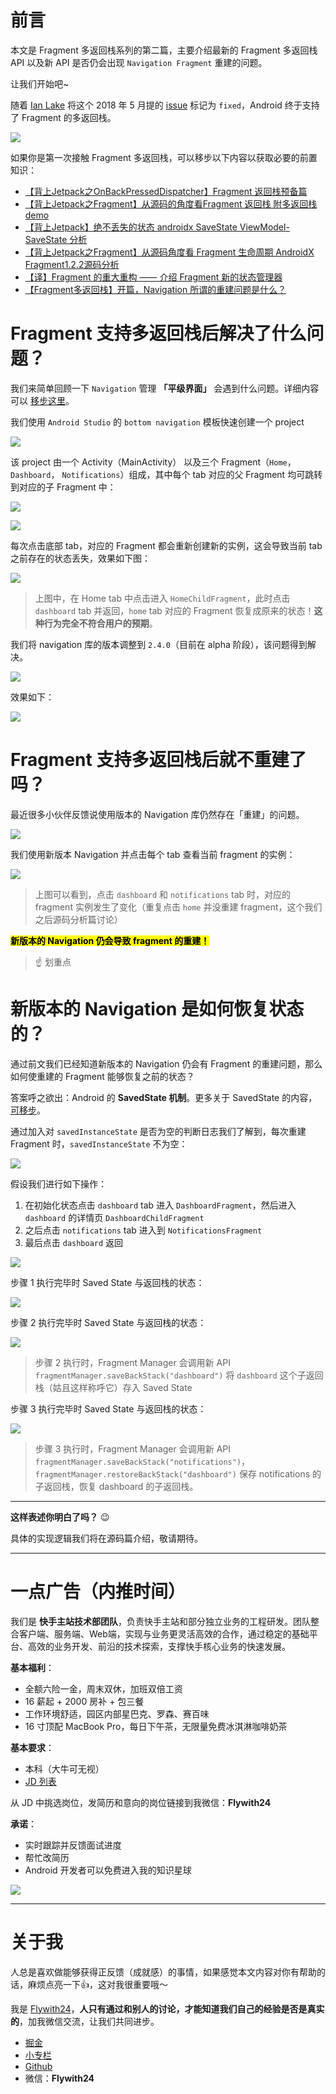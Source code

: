 # 前言

本文是 Fragment 多返回栈系列的第二篇，主要介绍最新的 Fragment 多返回栈 API 以及新 API 是否仍会出现 `Navigation Fragment` 重建的问题。



让我们开始吧~



随着 [Ian Lake](https://medium.com/@ianhlake) 将这个 2018 年 5 月提的 [issue](https://issuetracker.google.com/issues/80029773) 标记为 `fixed`，Android 终于支持了 Fragment 的多返回栈。

![](https://p3-juejin.byteimg.com/tos-cn-i-k3u1fbpfcp/38d03e2dba094fb7aff50f8b2aae9d00~tplv-k3u1fbpfcp-zoom-1.image)



如果你是第一次接触 Fragment 多返回栈，可以移步以下内容以获取必要的前置知识：

- [【背上Jetpack之OnBackPressedDispatcher】Fragment 返回栈预备篇](https://juejin.cn/post/6844904134529777678)
- [【背上Jetpack之Fragment】从源码的角度看Fragment 返回栈 附多返回栈demo](https://juejin.cn/post/6844904090921779214)
- [【背上Jetpack】绝不丢失的状态 androidx SaveState ViewModel-SaveState 分析](https://juejin.cn/post/6844904097351467015)
- [【背上Jetpack之Fragment】从源码角度看 Fragment 生命周期 AndroidX Fragment1.2.2源码分析](https://juejin.cn/post/6844904086437904398)
- [【译】Fragment 的重大重构 —— 介绍 Fragment 新的状态管理器](https://juejin.cn/post/6863334752162676749)
- [【Fragment多返回栈】开篇，Navigation 所谓的重建问题是什么？](https://juejin.cn/post/6923076959375212552)

# Fragment 支持多返回栈后解决了什么问题？

我们来简单回顾一下 `Navigation` 管理 **「平级界面」** 会遇到什么问题。详细内容可以 [移步这里](https://juejin.cn/post/6923076959375212552)。

我们使用 `Android Studio` 的 `bottom navigation` 模板快速创建一个 project

![](https://p3-juejin.byteimg.com/tos-cn-i-k3u1fbpfcp/03066c1279c948fdbfa18999441d700c~tplv-k3u1fbpfcp-zoom-1.image)

该 project 由一个 Activity（MainActivity） 以及三个 Fragment（`Home`，`Dashboard`，
`Notifications`）组成，其中每个 tab 对应的父 Fragment 均可跳转到对应的子 Fragment 中： 

![](https://p3-juejin.byteimg.com/tos-cn-i-k3u1fbpfcp/af28352423ea4e81bbd62e184f6fc698~tplv-k3u1fbpfcp-zoom-1.image)



![](https://p3-juejin.byteimg.com/tos-cn-i-k3u1fbpfcp/0513936dceac4c2ba514336c89504c0e~tplv-k3u1fbpfcp-zoom-1.image)

每次点击底部 tab，对应的 Fragment 都会重新创建新的实例，这会导致当前 tab 之前存在的状态丢失，效果如下图：

![](https://p3-juejin.byteimg.com/tos-cn-i-k3u1fbpfcp/a63b5f0b89c941c1aee8c75c54a089d6~tplv-k3u1fbpfcp-zoom-1.image)



> 上图中，在 Home tab 中点击进入 `HomeChildFragment`，此时点击 `dashboard` tab 并返回，`home` tab 对应的 Fragment 恢复成原来的状态！**这种行为完全不符合用户的预期**。

我们将 navigation 库的版本调整到 `2.4.0`（目前在 alpha 阶段），该问题得到解决。

![](https://p3-juejin.byteimg.com/tos-cn-i-k3u1fbpfcp/1ac7f8a69a7d48f0bb6aff5698bfe83f~tplv-k3u1fbpfcp-zoom-1.image)

效果如下：

![](https://p3-juejin.byteimg.com/tos-cn-i-k3u1fbpfcp/c5fef01a5e4f4f6d89b8a81892de5c16~tplv-k3u1fbpfcp-zoom-1.image)

# Fragment 支持多返回栈后就不重建了吗？

最近很多小伙伴反馈说使用版本的 Navigation 库仍然存在「重建」的问题。

![](https://p3-juejin.byteimg.com/tos-cn-i-k3u1fbpfcp/f67ffc4890f047508cc606f48c977f36~tplv-k3u1fbpfcp-zoom-1.image)



我们使用新版本 Navigation 并点击每个 tab 查看当前 fragment 的实例：

![](https://p3-juejin.byteimg.com/tos-cn-i-k3u1fbpfcp/ec6b4be5a3fb48288fa5d31fbb8b96fc~tplv-k3u1fbpfcp-zoom-1.image)

> 上图可以看到，点击 `dashboard` 和 `notifications` tab 时，对应的 fragment 实例发生了变化（重复点击 `home` 并没重建 fragment，这个我们之后源码分析篇讨论）

<mark>**新版本的 Navigation 仍会导致 fragment 的重建！**</mark>

> ☝ 划重点

# 新版本的 Navigation 是如何恢复状态的？

通过前文我们已经知道新版本的 Navigation 仍会有 Fragment 的重建问题，那么如何使重建的 Fragment 能够恢复之前的状态？

答案呼之欲出：Android 的 **SavedState 机制**。更多关于 SavedState 的内容，[可移步](https://juejin.cn/post/6844904097351467015)。

通过加入对 `savedInstanceState` 是否为空的判断日志我们了解到，每次重建 Fragment 时，`savedInstanceState` 不为空：

![](https://p3-juejin.byteimg.com/tos-cn-i-k3u1fbpfcp/688727102c0b48bd8c7dc701ddef7551~tplv-k3u1fbpfcp-zoom-1.image)



假设我们进行如下操作：

1. 在初始化状态点击 `dashboard` tab 进入 `DashboardFragment`，然后进入 `dashboard` 的详情页 `DashboardChildFragment`
2. 之后点击 `notifications` tab 进入到 `NotificationsFragment`
3. 最后点击 `dashboard` 返回

![](https://p3-juejin.byteimg.com/tos-cn-i-k3u1fbpfcp/31abd32cd5734d7c8a4499432950aa3b~tplv-k3u1fbpfcp-zoom-1.image)



步骤 1 执行完毕时 Saved State 与返回栈的状态：

![](https://p3-juejin.byteimg.com/tos-cn-i-k3u1fbpfcp/f7078daeeb1940d7ba2994935ae1bcf0~tplv-k3u1fbpfcp-zoom-1.image)

步骤 2 执行完毕时 Saved State 与返回栈的状态：

![](https://p3-juejin.byteimg.com/tos-cn-i-k3u1fbpfcp/68b790a1ccc74474b53155f389d35d7f~tplv-k3u1fbpfcp-zoom-1.image)

> 步骤 2 执行时，Fragment Manager 会调用新 API `fragmentManager.saveBackStack("dashboard")` 将 `dashboard` 这个子返回栈（姑且这样称呼它）存入 Saved State

步骤 3 执行完毕时 Saved State 与返回栈的状态：

![](https://p3-juejin.byteimg.com/tos-cn-i-k3u1fbpfcp/461b6dd120734dfdbb77925985764e5a~tplv-k3u1fbpfcp-zoom-1.image)

> 步骤 3 执行时，Fragment Manager 会调用新 API `fragmentManager.saveBackStack("notifications")`，`fragmentManager.restoreBackStack("dashboard")` 保存 notifications 的子返回栈，恢复 dashboard 的子返回栈。

---

**这样表述你明白了吗？** 😉



具体的实现逻辑我们将在源码篇介绍，敬请期待。

---

# 一点广告（内推时间）

我们是 **快手主站技术部团队**，负责快手主站和部分独立业务的工程研发。团队整合客户端、服务端、Web端，实现与业务更灵活高效的合作，通过稳定的基础平台、高效的业务开发、前沿的技术探索，支撑快手核心业务的快速发展。

**基本福利**：

- 全额六险一金，周末双休，加班双倍工资
- 16 薪起 + 2000 房补 + 包三餐
- 工作环境舒适，园区内部星巴克、罗森、赛百味
- 16 寸顶配 MacBook Pro，每日下午茶，无限量免费冰淇淋咖啡奶茶

**基本要求**：

- 本科（大牛可无视）
- [JD 列表](https://zhaopin.kuaishou.cn/recruit/e/#/official/social/?workLocationCode=domestic)

从 JD 中挑选岗位，发简历和意向的岗位链接到我微信：**Flywith24**

**承诺**：

- 实时跟踪并反馈面试进度
- 帮忙改简历
- Android 开发者可以免费进入我的知识星球

![](https://p3-juejin.byteimg.com/tos-cn-i-k3u1fbpfcp/55b5f95e3c2f4258bccf709bd8899283~tplv-k3u1fbpfcp-zoom-1.image)

---

# 关于我

人总是喜欢做能够获得正反馈（成就感）的事情，如果感觉本文内容对你有帮助的话，麻烦点亮一下👍，这对我很重要哦～


我是 [Flywith24](https://flywith24.gitee.io/)，**人只有通过和别人的讨论，才能知道我们自己的经验是否是真实的**，加我微信交流，让我们共同进步。

- [掘金](https://juejin.im/user/57c7f6870a2b58006b1cfd6c)
- [小专栏](https://xiaozhuanlan.com/u/3967271263)
- [Github](https://github.com/Flywith24) 
- 微信：**Flywith24** 


